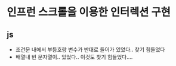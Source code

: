# 인프런 스크롤을 이용한 인터렉션 구현

## js
- 조건문 내에서 부등호랑 변수가 반대로 들어가 있었다.. 찾기 힘들었다
- 배열내 빈 문자열이.. 있었다.. 이것도 찾기 힘들었다....